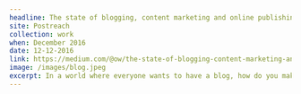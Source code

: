 ```yaml
---
headline: The state of blogging, content marketing and online publishing in 2016
site: Postreach
collection: work
when: December 2016
date: 12-12-2016
link: https://medium.com/@ow/the-state-of-blogging-content-marketing-and-online-publishing-in-2016-2fc160c35dcd#.c0q0cq8qj
image: /images/blog.jpeg
excerpt: In a world where everyone wants to have a blog, how do you make your content stand out? I took a look at the state of content in 2016, and how hard it is (ironically) to make something that stands out. The world of blogging and content creation has changed, and here's a good look at why.
---
```

